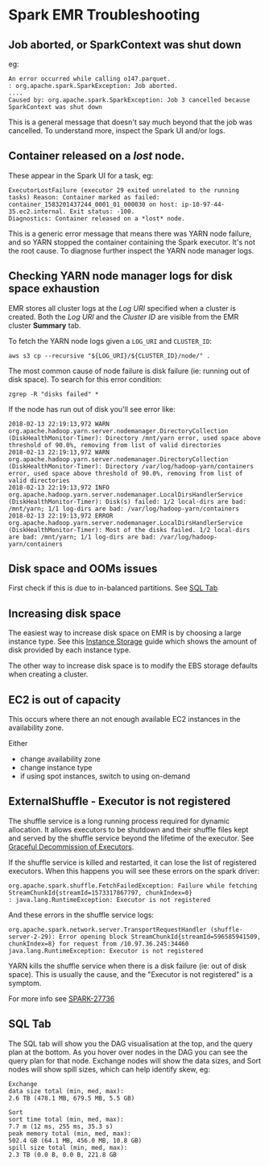 # Spark EMR Troubleshooting

## Job aborted, or SparkContext was shut down

eg:
```
An error occurred while calling o147.parquet.
: org.apache.spark.SparkException: Job aborted.
....
Caused by: org.apache.spark.SparkException: Job 3 cancelled because SparkContext was shut down
```

This is a general message that doesn't say much beyond that the job was cancelled. To understand more, inspect the Spark UI and/or logs.

## Container released on a *lost* node.

These appear in the Spark UI for a task, eg:
```
ExecutorLostFailure (executor 29 exited unrelated to the running tasks) Reason: Container marked as failed:
container_1583201437244_0001_01_000030 on host: ip-10-97-44-35.ec2.internal. Exit status: -100.
Diagnostics: Container released on a *lost* node.
```	
This is a generic error message that means there was YARN node failure, and so YARN stopped the container containing the Spark executor. It's not the root cause. To diagnose further inspect the YARN node manager logs.

## Checking YARN node manager logs for disk space exhaustion

EMR stores all cluster logs at the _Log URI_ specified when a cluster is created. Both the _Log URI_ and the _Cluster ID_ are visible from the EMR cluster **Summary** tab.

To fetch the YARN node logs given a `LOG_URI` and `CLUSTER_ID`:
```
aws s3 cp --recursive "${LOG_URI}/${CLUSTER_ID}/node/" . 
```

The most common cause of node failure is disk failure (ie: running out of disk space). To search for this error condition:
```
zgrep -R "disks failed" *
```

If the node has run out of disk you'll see error like:

```
2018-02-13 22:19:13,972 WARN org.apache.hadoop.yarn.server.nodemanager.DirectoryCollection (DiskHealthMonitor-Timer): Directory /mnt/yarn error, used space above threshold of 90.0%, removing from list of valid directories
2018-02-13 22:19:13,972 WARN org.apache.hadoop.yarn.server.nodemanager.DirectoryCollection (DiskHealthMonitor-Timer): Directory /var/log/hadoop-yarn/containers error, used space above threshold of 90.0%, removing from list of valid directories
2018-02-13 22:19:13,972 INFO org.apache.hadoop.yarn.server.nodemanager.LocalDirsHandlerService (DiskHealthMonitor-Timer): Disk(s) failed: 1/2 local-dirs are bad: /mnt/yarn; 1/1 log-dirs are bad: /var/log/hadoop-yarn/containers
2018-02-13 22:19:13,972 ERROR org.apache.hadoop.yarn.server.nodemanager.LocalDirsHandlerService (DiskHealthMonitor-Timer): Most of the disks failed. 1/2 local-dirs are bad: /mnt/yarn; 1/1 log-dirs are bad: /var/log/hadoop-yarn/containers
```

## Disk space and OOMs issues

First check if this is due to in-balanced partitions. See [SQL Tab](#SQL-Tab)

## Increasing disk space

The easiest way to increase disk space on EMR is by choosing a large instance type. See this [Instance Storage](https://docs.aws.amazon.com/emr/latest/ManagementGuide/emr-plan-storage.html) guide which shows the amount of disk provided by each instance type.

The other way to increase disk space is to modify the EBS storage defaults when creating a cluster.

## EC2 is out of capacity

This occurs where there an not enough available EC2 instances in the availability zone.

Either
* change availability zone
* change instance type
* if using spot instances, switch to using on-demand 

## ExternalShuffle - Executor is not registered

The shuffle service is a long running process required for dynamic allocation. It allows executors to be shutdown and their shuffle files kept and served by the shuffle service beyond the lifetime of the executor. See [Graceful Decommission of Executors](https://spark.apache.org/docs/latest/job-scheduling.html#graceful-decommission-of-executors).

If the shuffle service is killed and restarted, it can lose the list of registered executors.
When this happens you will see these errors on the spark driver:
```
org.apache.spark.shuffle.FetchFailedException: Failure while fetching StreamChunkId{streamId=1573317867797, chunkIndex=0}
: java.lang.RuntimeException: Executor is not registered
```

And these errors in the shuffle service logs:
```
org.apache.spark.network.server.TransportRequestHandler (shuffle-server-2-29): Error opening block StreamChunkId{streamId=596585941509, chunkIndex=8} for request from /10.97.36.245:34460
java.lang.RuntimeException: Executor is not registered
```

YARN kills the shuffle service when there is a disk failure (ie: out of disk space). This is usually the cause, and the "Executor is not registered" is a symptom.

For more info see [SPARK-27736](https://issues.apache.org/jira/browse/SPARK-27736)

## SQL Tab

The SQL tab will show you the DAG visualisation at the top, and the query plan at the bottom. As you hover over nodes in the DAG you can see the query plan for that node. Exchange nodes will show the data sizes, and Sort nodes will show spill sizes, which can help identify skew, eg:

```
Exchange
data size total (min, med, max): 
2.6 TB (478.1 MB, 679.5 MB, 5.5 GB)

Sort
sort time total (min, med, max): 
7.7 m (12 ms, 255 ms, 35.3 s)
peak memory total (min, med, max): 
502.4 GB (64.1 MB, 456.0 MB, 10.8 GB)
spill size total (min, med, max): 
2.3 TB (0.0 B, 0.0 B, 221.8 GB
```